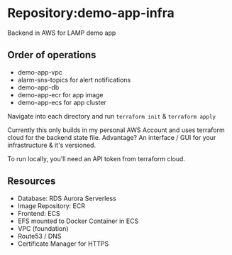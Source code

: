 # Repository:demo-app-infra

Backend in AWS for LAMP demo app

## Order of operations
* demo-app-vpc
* alarm-sns-topics for alert notifications
* demo-app-db
* demo-app-ecr for app image
* demo-app-ecs for app cluster

Navigate into each directory and run `terraform init` & `terraform apply`

Currently this only builds in my personal AWS Account and uses terraform cloud for the backend state file. Advantage? An interface / GUI for your infrastructure & it's versioned. 

To run locally, you'll need an API token from terraform cloud.

## Resources

* Database: RDS Aurora Serverless
* Image Repository: ECR
* Frontend: ECS
* EFS mounted to Docker Container in ECS
* VPC (foundation)
* Route53 / DNS
* Certificate Manager for HTTPS